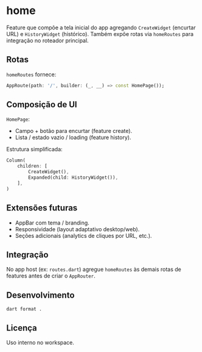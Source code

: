 # home

Feature que compõe a tela inicial do app agregando `CreateWidget` (encurtar URL) e `HistoryWidget` (histórico). Também expõe rotas via `homeRoutes` para integração no roteador principal.

## Rotas

`homeRoutes` fornece:

```dart
AppRoute(path: '/', builder: (_, __) => const HomePage());
```

## Composição de UI

`HomePage`:
- Campo + botão para encurtar (feature create).
- Lista / estado vazio / loading (feature history).

Estrutura simplificada:
```dart
Column(
	children: [
		CreateWidget(),
		Expanded(child: HistoryWidget()),
	],
)
```

## Extensões futuras

- AppBar com tema / branding.
- Responsividade (layout adaptativo desktop/web).
- Seções adicionais (analytics de cliques por URL, etc.).

## Integração

No app host (ex: `routes.dart`) agregue `homeRoutes` às demais rotas de features antes de criar o `AppRouter`.

## Desenvolvimento

```
dart format .
```

## Licença

Uso interno no workspace.

